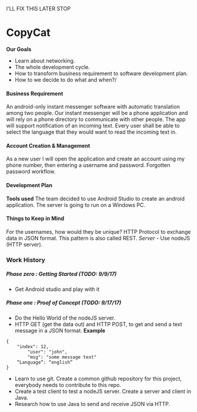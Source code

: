 I'LL FIX THIS LATER STOP 

# CopyCat
**Our Goals**
* Learn about networking.
* The whole development cycle. 
* How to transform business requirement to software development plan.
* How to we decide to do what and when?/
#### Business Requirement
An android-only instant messenger software with automatic translation among two people. Our instant messenger will be a phone application and will rely on a phone directory to communicate with other people. The app will support notification of an incoming text. Every user shall be able to select the language that they would want to read the incoming text in. 

#### Account Creation & Management
As a new user I will open the application and create an account using my phone number, then entering a username and password.
Forgotten password workflow.

#### Development Plan
**Tools used**
The team decided to use Android Studio to create an android application. The server is going to run on a Windows PC.

#### Things to Keep in Mind
For the usernames, how would they be unique?
HTTP Protocol to exchange data in JSON format. This pattern is also called REST.
*Server* - Use nodeJS (HTTP server).

### Work History
##### Phase zero 	: Getting Started (TODO: 9/9/17)
* Get Android studio and play with it 
##### Phase one		: Proof of Concept (TODO: 9/17/17)
* Do the Hello World of the nodeJS server. 
* HTTP GET (get the data out) and HTTP POST, to get and send a text message in a JSON format. 
		**Example** 
```
{
 	"index": 12,
    	"user": "john",
    	"msg": "some message text"
	“Language”: “english”
}
```	
* Learn to use git. Create a common github repository for this project, everybody needs to                                      contribute to this repo.
* Create a test client to test a nodeJS server. Create a server and client in Java. 
* Research how to use Java to send and receive JSON via HTTP.

